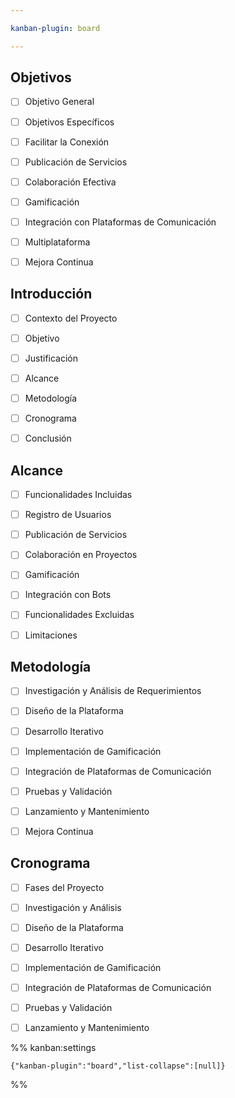 ```yaml
---

kanban-plugin: board

---
```



## Objetivos

- [ ] Objetivo General
- [ ] Objetivos Específicos
- [ ] Facilitar la Conexión
- [ ] Publicación de Servicios
- [ ] Colaboración Efectiva
- [ ] Gamificación
- [ ] Integración con Plataformas de Comunicación
- [ ] Multiplataforma
- [ ] Mejora Continua


## Introducción

- [ ] Contexto del Proyecto
- [ ] Objetivo
- [ ] Justificación
- [ ] Alcance
- [ ] Metodología
- [ ] Cronograma
- [ ] Conclusión


## Alcance

- [ ] Funcionalidades Incluidas
- [ ] Registro de Usuarios
- [ ] Publicación de Servicios
- [ ] Colaboración en Proyectos
- [ ] Gamificación
- [ ] Integración con Bots
- [ ] Funcionalidades Excluidas
- [ ] Limitaciones


## Metodología

- [ ] Investigación y Análisis de Requerimientos
- [ ] Diseño de la Plataforma
- [ ] Desarrollo Iterativo
- [ ] Implementación de Gamificación
- [ ] Integración de Plataformas de Comunicación
- [ ] Pruebas y Validación
- [ ] Lanzamiento y Mantenimiento
- [ ] Mejora Continua


## Cronograma

- [ ] Fases del Proyecto
- [ ] Investigación y Análisis
- [ ] Diseño de la Plataforma
- [ ] Desarrollo Iterativo
- [ ] Implementación de Gamificación
- [ ] Integración de Plataformas de Comunicación
- [ ] Pruebas y Validación
- [ ] Lanzamiento y Mantenimiento




%% kanban:settings
```
{"kanban-plugin":"board","list-collapse":[null]}
```
%%
